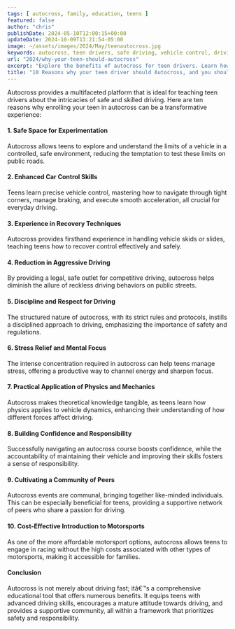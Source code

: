 ```yaml
---
tags: [ autocross, family, education, teens ]
featured: false
author: "chris"
publishDate: 2024-05-10T12:00:15+00:00
updateDate: 2024-10-09T13:21:54-05:00
image: ~/assets/images/2024/May/teenautocross.jpg
keywords: autocross, teen drivers, safe driving, vehicle control, driving skills, recovery techniques, disciplined driving, stress relief, affordable motorsport, driving community
url: "2024/why-your-teen-should-autocross"
excerpt: "Explore the benefits of autocross for teen drivers. Learn how this safe, educational motorsport teaches valuable driving skills, enhances vehicle control, and builds confidence in a controlled environment."
title: "10 Reasons why your teen driver should Autocross, and you should too"
---
```


Autocross provides a multifaceted platform that is ideal for teaching teen drivers about the intricacies of safe and skilled driving. Here are ten reasons why enrolling your teen in autocross can be a transformative experience:

#### 1. **Safe Space for Experimentation**
Autocross allows teens to explore and understand the limits of a vehicle in a controlled, safe environment, reducing the temptation to test these limits on public roads.

#### 2. **Enhanced Car Control Skills**
Teens learn precise vehicle control, mastering how to navigate through tight corners, manage braking, and execute smooth acceleration, all crucial for everyday driving.

#### 3. **Experience in Recovery Techniques**
Autocross provides firsthand experience in handling vehicle skids or slides, teaching teens how to recover control effectively and safely.

#### 4. **Reduction in Aggressive Driving**
By providing a legal, safe outlet for competitive driving, autocross helps diminish the allure of reckless driving behaviors on public streets.

#### 5. **Discipline and Respect for Driving**
The structured nature of autocross, with its strict rules and protocols, instills a disciplined approach to driving, emphasizing the importance of safety and regulations.

#### 6. **Stress Relief and Mental Focus**
The intense concentration required in autocross can help teens manage stress, offering a productive way to channel energy and sharpen focus.

#### 7. **Practical Application of Physics and Mechanics**
Autocross makes theoretical knowledge tangible, as teens learn how physics applies to vehicle dynamics, enhancing their understanding of how different forces affect driving.

#### 8. **Building Confidence and Responsibility**
Successfully navigating an autocross course boosts confidence, while the accountability of maintaining their vehicle and improving their skills fosters a sense of responsibility.

#### 9. **Cultivating a Community of Peers**
Autocross events are communal, bringing together like-minded individuals. This can be especially beneficial for teens, providing a supportive network of peers who share a passion for driving.

#### 10. **Cost-Effective Introduction to Motorsports**
As one of the more affordable motorsport options, autocross allows teens to engage in racing without the high costs associated with other types of motorsports, making it accessible for families.

#### Conclusion
Autocross is not merely about driving fast; itâ€™s a comprehensive educational tool that offers numerous benefits. It equips teens with advanced driving skills, encourages a mature attitude towards driving, and provides a supportive community, all within a framework that prioritizes safety and responsibility.
